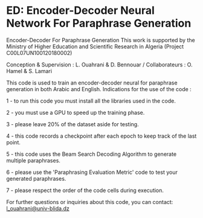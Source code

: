 # ED: Encoder-Decoder Neural Network For Paraphrase Generation
Encoder-Decoder For Paraphrase Generation
This work is supported by the Ministry of Higher Education and Scientific Research in Algeria (Project C00L07UN100120180002)

Conception & Supervision : L. Ouahrani & D. Bennouar / Collaborateurs : O. Hamel & S. Lamari

This code is used to train an encoder-decoder neural for paraphrase generation in both Arabic and English.
Indications for the use of the code :

1 - to run this code you must install all the libraries used in the code.

2 - you must use a GPU to speed up the training phase.

3 - please leave 20% of the dataset aside for testing.

4 - this code records a checkpoint after each epoch to keep track of the last point.

5 - this code uses the Beam Search Decoding Algorithm to generate multiple paraphrases.

6 - please use the 'Paraphrasing Evaluation Metric' code to test your generated paraphrases.

7 - please respect the order of the code cells during execution.

For further questions or inquiries about this code, you can contact: l_ouahrani@univ-blida.dz

 
